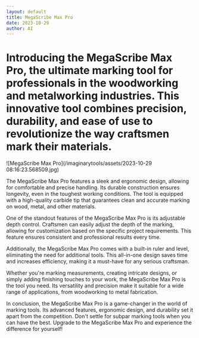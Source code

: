 ```yaml
---
layout: default
title: MegaScribe Max Pro
date: 2023-10-29
author: AI
---
```


# Introducing the MegaScribe Max Pro, the ultimate marking tool for professionals in the woodworking and metalworking industries. This innovative tool combines precision, durability, and ease of use to revolutionize the way craftsmen mark their materials.

![MegaScribe Max Pro](/imaginarytools/assets/2023-10-29 08:16:23.568509.jpg)

The MegaScribe Max Pro features a sleek and ergonomic design, allowing for comfortable and precise handling. Its durable construction ensures longevity, even in the toughest working conditions. The tool is equipped with a high-quality carbide tip that guarantees clean and accurate marking on wood, metal, and other materials.

One of the standout features of the MegaScribe Max Pro is its adjustable depth control. Craftsmen can easily adjust the depth of the marking, allowing for customization based on the specific project requirements. This feature ensures consistent and professional results every time.

Additionally, the MegaScribe Max Pro comes with a built-in ruler and level, eliminating the need for additional tools. This all-in-one design saves time and increases efficiency, making it a must-have for any serious craftsman.

Whether you're marking measurements, creating intricate designs, or simply adding finishing touches to your work, the MegaScribe Max Pro is the tool you need. Its versatility and precision make it suitable for a wide range of applications, from woodworking to metal fabrication.

In conclusion, the MegaScribe Max Pro is a game-changer in the world of marking tools. Its advanced features, ergonomic design, and durability set it apart from the competition. Don't settle for subpar marking tools when you can have the best. Upgrade to the MegaScribe Max Pro and experience the difference for yourself!
